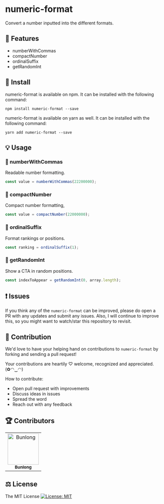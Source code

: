 # numeric-format

Convert a number inputted into the different formats.

## 🎁 Features

* numberWithCommas
* compactNumber
* ordinalSuffix
* getRandomInt

## 🔧 Install

numeric-format is available on npm. It can be installed with the following command:

```
npm install numeric-format --save
```

numeric-format is available on yarn as well. It can be installed with the following command:

```
yarn add numeric-format --save
```

## 💡 Usage

### 🎀 numberWithCommas

Readable number formatting.

```js
const value = numberWithCommas(22200000);
```

### 🎀 compactNumber

Compact number formatting,

```js
const value = compactNumber(22000000);
```

### 🎀 ordinalSuffix

Format rankings or positions.

```js
const ranking = ordinalSuffix(1);
```

### 🎀 getRandomInt

Show a CTA in random positions.

```js
const indexToAppear = getRandomInt(0, array.length);
```

## ❗ Issues

If you think any of the `numeric-format` can be improved, please do open a PR with any updates and submit any issues. Also, I will continue to improve this, so you might want to watch/star this repository to revisit.

## 💪 Contribution

We'd love to have your helping hand on contributions to `numeric-format` by forking and sending a pull request!

Your contributions are heartily ♡ welcome, recognized and appreciated. (✿◠‿◠)

How to contribute:

- Open pull request with improvements
- Discuss ideas in issues
- Spread the word
- Reach out with any feedback

## 🏆 Contributors

<table>
  <tr>
    <td align="center">
      <a href="https://github.com/Bunlong">
        <img src="https://avatars0.githubusercontent.com/u/1308397?s=400&u=945dc6b97571e2b98b659d34b1c81ae2514046bf&v=4" width="100" alt="Bunlong" />
        <br />
        <sub>
          <b>Bunlong</b>
        </sub>
      </a>
    </td>
  </tr>
</table>

## ⚖️ License

The MIT License [![License: MIT](https://img.shields.io/badge/License-MIT-yellow.svg)](https://opensource.org/licenses/MIT)
